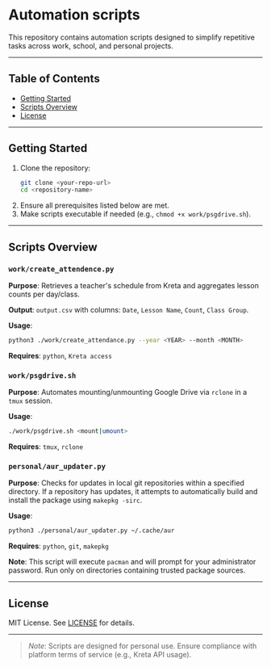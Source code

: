 # Automation scripts

This repository contains automation scripts designed to simplify repetitive
tasks across work, school, and personal projects.

---

## Table of Contents

- [Getting Started](#getting-started)
- [Scripts Overview](#scripts-overview)
- [License](#license)

---

## Getting Started

1.  Clone the repository:
    ```bash
    git clone <your-repo-url>
    cd <repository-name>
    ```
2.  Ensure all prerequisites listed below are met.
3.  Make scripts executable if needed (e.g., `chmod +x work/psgdrive.sh`).

---

## Scripts Overview

### `work/create_attendence.py`

**Purpose**: Retrieves a teacher's schedule from Kreta and aggregates lesson
counts per day/class.

**Output**: `output.csv` with columns: `Date`, `Lesson Name`, `Count`,
`Class Group`.

**Usage**:

```bash
python3 ./work/create_attendance.py --year <YEAR> --month <MONTH>
```

**Requires**: `python`, `Kreta access`

### `work/psgdrive.sh`

**Purpose**: Automates mounting/unmounting Google Drive via `rclone` in a `tmux`
session.

**Usage**:

```bash
./work/psgdrive.sh <mount|umount>
```

**Requires**: `tmux`, `rclone`

### `personal/aur_updater.py`

**Purpose**: Checks for updates in local git repositories within a specified
directory. If a repository has updates, it attempts to automatically build
and install the package using `makepkg -sirc`.

**Usage**:

```bash
python3 ./personal/aur_updater.py ~/.cache/aur
```

**Requires**: `python`, `git`, `makepkg`

**Note**: This script will execute `pacman` and will prompt for your
administrator password. Run only on directories containing trusted package
sources.

---

## License
MIT License. See [LICENSE](LICENSE) for details.

---

> *Note*: Scripts are designed for personal use. Ensure compliance with platform
> terms of service (e.g., Kreta API usage).
